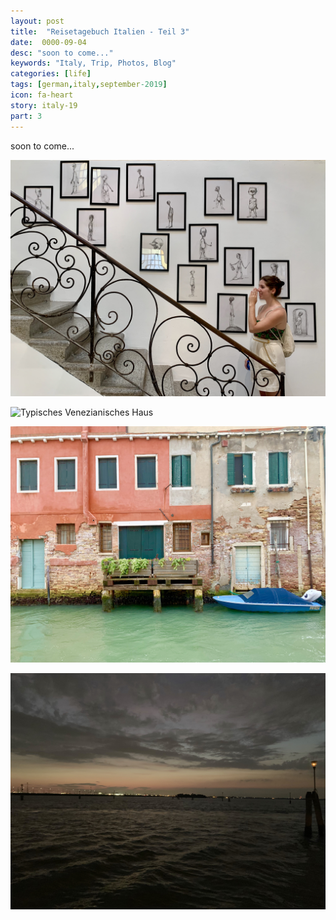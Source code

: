 ```yaml
---
layout: post
title:  "Reisetagebuch Italien - Teil 3"
date:  0000-09-04
desc: "soon to come..."
keywords: "Italy, Trip, Photos, Blog"
categories: [life]
tags: [german,italy,september-2019]
icon: fa-heart
story: italy-19
part: 3
---
```


soon to come...

![Kunst und Kulter](/static/assets/img/blog/2019-09-04-italy-pt3/Foto%2002.09.19%252C%2015%2003%2026.jpg)

![Typisches Venezianisches Haus](/static/assets/img/blog/2019-09-04-italy-pt3/Foto%2002.09.19%252C%2018%2013%2056.jpg)


![Modernes venezianisches Haus](/static/assets/img/blog/2019-09-04-italy-pt3/Foto%2002.09.19%252C%2018%2023%2057.jpg)

![Sonnenuntergang](/static/assets/img/blog/2019-09-04-italy-pt3/Foto%2002.09.19%252C%2020%2028%2006.jpg)
